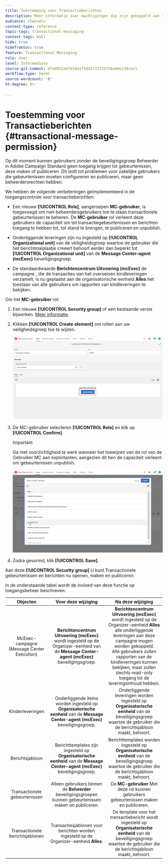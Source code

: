 ```yaml
---
title: Toestemming voor Transactieberichten
description: Meer informatie over machtigingen die zijn gekoppeld aan transactiegebeurtenissen.
audience: channels
content-type: reference
topic-tags: transactional-messaging
context-tags: null
hide: true
hidefromtoc: true
feature: Transactional Messaging
role: User
level: Intermediate
source-git-commit: d7e0912dd7d19a1f5dd2172235f28a40e130cac1
workflow-type: tm+mt
source-wordcount: '0'
ht-degree: 0%

---
```


# Toestemming voor Transactieberichten {#transactional-message-permission}

Op dit moment kunnen gebruikers zonder de beveiligingsgroep Beheerder in Adobe Campaign Standard geen toegang krijgen tot gebeurtenissen, deze maken of publiceren. Dit leidt tot problemen voor zakelijke gebruikers die gebeurtenissen moeten configureren en publiceren, maar geen beheerdersrechten hebben.

We hebben de volgende verbeteringen geïmplementeerd in de toegangscontrole voor transactieberichten:

* Een nieuwe **[!UICONTROL Role]**, aangeroepen **MC-gebruiker**, is toegevoegd om niet-beheerdersgebruikers toe te staan transactionele gebeurtenissen te beheren. De **MC-gebruiker** rol verleent deze gebruikers de capaciteit om tot transactiegebeurtenissen en berichten toegang te hebben tot, tot stand te brengen, te publiceren en unpublish.

* Onderliggende leveringen zijn nu ingesteld op **[!UICONTROL Organizational unit]** van de veiligheidsgroep waartoe de gebruiker die het berichtmalplaatje creeert behoort eerder dan beperkt tot **[!UICONTROL Organizational unit]** van de **Message Center-agent (mcExec)** beveiligingsgroep.

* De standaardwaarde **Berichtencentrum Uitvoering (mcExec)** de campagne , die de transacties van het overseinen kindleveringen verzamelt, is nu geplaatst aan de organisatorische eenheid **Alles** het toestaan van alle gebruikers om rapporten van kindleveringen te bekijken.

Om het **MC-gebruiker** rol:

1. Een nieuwe **[!UICONTROL Security group]** of een bestaande versie bijwerken. [Meer informatie](../../administration/using/managing-groups-and-users.md).

1. Klikken **[!UICONTROL Create element]** om rollen aan uw veiligheidsgroep toe te wijzen.

   ![](assets/event_access_1.png)

1. De MC-gebruiker selecteren **[!UICONTROL Role]** en klik op **[!UICONTROL Confirm]**.

   >[!IMPORTANT]
   >
   > Ga met voorzichtigheid te werk wanneer het toewijzen van de rol van de Gebruiker MC aan exploitanten, aangezien dit hen de capaciteit verleent om gebeurtenissen unpublish.

   ![](assets/event_access_2.png)

1. Zodra gevormd, klik **[!UICONTROL Save]**.

Aan deze **[!UICONTROL Security group]** U kunt Transactionele gebeurtenissen en berichten nu openen, maken en publiceren.

In de onderstaande tabel wordt de invloed van deze functie op toegangsbeheer beschreven:

| Objecten | Voor deze wijziging | Na deze wijziging |
|:-: | :--: | :-:|
| McExec-campagne (Message Center Execution) | **Berichtencentrum Uitvoering (mcExec)** wordt ingesteld op de Organizer-eenheid van de **Message Center-agent (mcExec)** beveiligingsgroep. | **Berichtencentrum Uitvoering (mcExec)** wordt ingesteld op de Organizer-eenheid **Alles** alle onderliggende leveringen aan deze campagne mogen worden gekoppeld.</br> Alle gebruikers zullen rapporten van de kindleveringen kunnen bekijken, maar zullen slechts read-only toegang tot de leveringsinhoud hebben. |
| Kinderleveringen | Onderliggende items worden ingesteld op **Organisatorische eenheid** van de **Message Center-agent (mcExec)** beveiligingsgroep. | Onderliggende leveringen worden ingesteld op **Organisatorische eenheid** van de beveiligingsgroep waartoe de gebruiker die de berichtsjabloon maakt, behoort. |
| Berichtsjabloon | Berichttemplates zijn ingesteld op **Organisatorische eenheid** van de **Message Center-agent (mcExec)** beveiligingsgroep. | Berichttemplates worden ingesteld op **Organisatorische eenheid** van de beveiligingsgroep waartoe de gebruiker die de berichtsjabloon maakt, behoort. |
| Transactionele gebeurtenissen | Alleen gebruikers binnen de **Beheerder** beveiligingsgroepen kunnen gebeurtenissen maken en publiceren. | De **MC-gebruiker** Met deze rol kunnen gebruikers gebeurtenissen maken en publiceren. |
| Transactionele berichtsjablonen | Transactiesjablonen voor berichten worden ingesteld op de Organizer-eenheid **Alles**. | De template voor het transactiebericht wordt ingesteld op **Organisatorische eenheid** van de beveiligingsgroep waartoe de gebruiker die de berichtsjabloon maakt, behoort. |